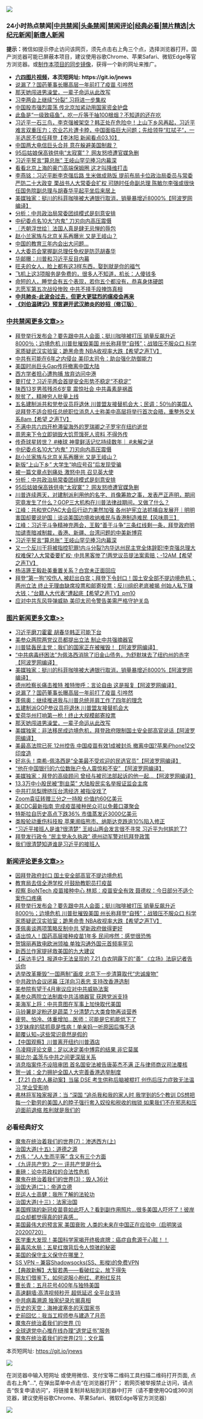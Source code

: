 ![](https://raw.githubusercontent.com/fqnews/bnews/master/64photo/fqnews-qr.jpg)

<div id="tt">
<h3>24小时热点禁闻|<a href="#%E4%B8%AD%E5%85%B1%E7%A6%81%E9%97%BB%E6%9B%B4%E5%A4%9A%E6%96%87%E7%AB%A0">中共禁闻</a>|<a href="#%E5%9B%BE%E7%89%87%E6%96%B0%E9%97%BB%E6%9B%B4%E5%A4%9A%E6%96%87%E7%AB%A0">头条禁闻</a>|<a href="#%E6%96%B0%E9%97%BB%E8%AF%84%E8%AE%BA%E6%9B%B4%E5%A4%9A%E6%96%87%E7%AB%A0">禁闻评论|<a href="#%E5%BF%85%E7%9C%8B%E7%BB%8F%E5%85%B8%E5%A5%BD%E6%96%87">经典必看|<a href="/video.md#%E7%A6%81%E7%89%87%E7%B2%BE%E9%80%89">禁片精选</a>|<a href="https://github.com/fqnews/djy/blob/master/gb/nf1351518.md#1">大纪元新闻</a>|<a href="https://github.com/fqnews/ntdtv/blob/master/gb/prog204.md#1">新唐人新闻</a></h3>
<div><b>提示：</b>微信如提示停止访问该网页，须先点击右上角三个点，选择浏览器打开。国产浏览器可能已屏蔽本项目，建议使用谷歌Chrome、苹果Safari、微软Edge等官方浏览器。或<a href="https://github.com/fqnews/bnews/blob/master/%E5%88%B6%E4%BD%9Cgit%E7%A6%81%E9%97%BB%E9%95%9C%E5%83%8F.md">制作本项目的同步镜像</a>，获得一个新的网址来推广。</div>
<ul>
<li><b><a href="http://d1.bdrive.tk/64.mp4" target="_blank">六四图片视频</a>，本页短网址: https://git.io/jnews</b></li>
<li><a href="/topimagenews/20210310/1501650.md">说漏了？国药董事长曝高层一年前打了疫苗 引哗然</a></li>
<li><a href="/topimagenews/20210310/1501553.md">那天她闯进男澡堂，一辈子命运从此改写</a></li>
<li><a href="/cbnews/20210310/1501554.md">习李两会上继续“分裂” 习将进一步集权</a></li>
<li><a href="/finance/20210310/1501495.md">中国股市强烈震荡 传北京加紧动用国家资金护盘</a></li>
<li><a href="/lifebaike/20210310/1501662.md">此鱼是“一级致癌鱼”，吃一斤等于抽100根烟？不知道的还在吃</a></li>
<li><a href="/bannedvideo/20210310/1501630.md">习近平一石三鸟，李克强被架空？韩正处在危险中！上山下乡风再起，习近平难言双重压力；农业芯片遭卡脖，中国面临巨大问题；先给领导“肛拭子”，一半选民不信任拜登【李沐阳 新闻看点03.10】</a></li>
<li><a href="/headline/20210310/1501549.md">中国两大电信巨头合并 意在躲避美国制裁？</a></li>
<li><a href="/cbnews/20210310/1501884.md">95后姑娘保高铁供电“太寂寞”？ 网友怒喷遭官媒急删</a></li>
<li><a href="/cbnews/20210310/1501814.md">习近平誓言“算总账” 王岐山罕见捧习内幕深</a></li>
<li><a href="/cnnews/20210310/1502022.md">看看北京上海的豪门高端保姆圈 这才叫降维打击</a></li>
<li><a href="/comments/20210310/1501526.md">李燕铭：习近平断李克强后路 生米做成熟饭 提前布局卡位政治局委员与常委 严防二十大政变 栗战书人大常委会扩权 可随时任命副总理 陈敏尔李强或很快任国务院副总理与胡春华平起平坐后来居上</a></li>
<li><a href="/topimagenews/20210310/1501919.md">美媒独家：挺川的科菲咖啡被大通银行取消，销量暴增近8000%【阿波罗网编译】</a></li>
<li><a href="/cbnews/20210310/1501885.md">分析：中共政治局常委团组模式是刻意安排</a></li>
<li><a href="/cbnews/20210310/1501902.md">中纪委点名10大“内鬼” 刀刃向内高压震慑</a></li>
<li><a href="/ssgc/20210310/1501552.md">〖兲朝浮世绘〗法国人真是肆无忌惮的辱包</a></li>
<li><a href="/cbnews/20210310/1501897.md">赵小兰家族与北京关系再曝光 又是王岐山？</a></li>
<li><a href="/cnnews/20210310/1501930.md">中国的教育三年内会出大问题…</a></li>
<li><a href="/ssgc/20210310/1501879.md">人大委员会掌握副总理任免权是防范胡春华</a></li>
<li><a href="/comments/20210310/1501550.md">华邮曝：川普和习近平反目内幕</a></li>
<li><a href="/funmedia/20210310/1501579.md">旺夫的女人，脸上都有这3样东西，娶到就是你的福气</a></li>
<li><a href="/funmedia/20210310/1501624.md">飞机上这3项服务是免费的，很多人不知道，机长：人傻钱多</a></li>
<li><a href="/lifebaike/20210310/1501565.md">命短的人，睡觉会有五个表现，若你五个都没有，恭喜身体硬朗</a></li>
<li><a href="/lifebaike/20210310/1501667.md">志愿军第五次战役惨败 中共不择手段掩饰真相</a></li>
<li><b><a href="/comments/20200211/1275071.md" target="_blank">中共肺炎-此波会过去，但更大更猛烈的瘟疫会再来</a></b></li>
<li><b><a href="/comments/20200207/1272816.md" target="_blank">《刘伯温碑记》预言避开武汉肺炎的妙招（修订版）</a></b></li>
</ul>
</div>

<div class="catlist">
<h3><a href="/cbnews/" target="_blank">中共禁闻</a><span><a href="/cbnews/" target="_blank" rel="nofollow">更多文章>></a></span></h3>
<ul>
<li><a href="/comments/20210311/1502337.md" target="_blank">拜登举行发布会？要先跟中共人会面；挺川咖啡被打压 销量反飙升近8000％；边境危机 川普批摧毁美国 州长称拜登“自残”；战狼压不服众口 科学家质疑武汉实验室；跪黑命贵 NBA收视率大跌【希望之声TV】</a></li>
<li><a href="/cbnews/20210311/1502271.md" target="_blank">中共有可能在6年之内侵台 美印太司令：助台强化防御能力</a></li>
<li><a href="/cbnews/20210311/1502270.md" target="_blank">美国时尚巨头Gap传将撤离中国大陆</a></li>
<li><a href="/cbnews/20210310/1502178.md" target="_blank">西方学者担心遭拘捕 放弃访问中港</a></li>
<li><a href="/cbnews/20210310/1502177.md" target="_blank">要打仗？习近平两会首提安全形势不稳定“不稳定”</a></li>
<li><a href="/cbnews/20210310/1502176.md" target="_blank">陕西13岁男孩残杀6岁童 震惊社会 中共毒素是祸首</a></li>
<li><a href="/cbnews/20210310/1502175.md" target="_blank">脱贫了，精神穷人批量上线</a></li>
<li><a href="/comments/20210310/1502099.md" target="_blank">五名建制派共和党参议员将退休 川普盟友接替机会大；民调：50％的美国人说拜登不适合担任总统职位消息人士称美中高层将举行首次会晤，重整外交关系8am【希望 之声TV】</a></li>
<li><a href="/cbnews/20210310/1502086.md" target="_blank">不满中共六四开枪滞留海外的罗瑞卿之子罗宇在纽约逝世</a></li>
<li><a href="/cbnews/20210310/1502085.md" target="_blank">周恩来下令立即销毁大饥荒饿死人资料 不得外传</a></li>
<li><a href="/comments/20210310/1501923.md" target="_blank">传奇球星转世？ #棒球 神童鲜活记忆持续数年｜ #未解之谜</a></li>
<li><a href="/cbnews/20210310/1501902.md" target="_blank">中纪委点名10大“内鬼” 刀刃向内高压震慑</a></li>
<li><a href="/cbnews/20210310/1501897.md" target="_blank">赵小兰家族与北京关系再曝光 又是王岐山？</a></li>
<li><a href="/cbnews/20210310/1501896.md" target="_blank">新版“上山下乡” 大学生“响应号召”后发现受骗</a></li>
<li><a href="/cbnews/20210310/1501886.md" target="_blank">被一篇文章点到痛处 激怒中共 召见英大使</a></li>
<li><a href="/cbnews/20210310/1501885.md" target="_blank">分析：中共政治局常委团组模式是刻意安排</a></li>
<li><a href="/cbnews/20210310/1501884.md" target="_blank">95后姑娘保高铁供电“太寂寞”？ 网友怒喷遭官媒急删</a></li>
<li><a href="/comments/20210310/1501866.md" target="_blank">川普连续两天，对建制派利用他的名字、肖像筹款之事，发表严正声明，期间究竟发生了什么？GOP三大机构在川普法律战期间，又做了什么？</a></li>
<li><a href="/cbnews/20210310/1501856.md" target="_blank">江峰：共和党CPAC大会后行动力果然加强 各州护宪立法抓捕自发展开｜明明害国却要说护国｜谈谈美国边境收纳难民与香港制造难民【风味周三】</a></li>
<li><a href="/cbnews/20210310/1501830.md" target="_blank">江峰：习近平斗争精神充两会，王毅“善于斗争”三条红线剩一条，拜登政府明加谴责暗减制裁，香港、新疆、台湾问题的中美新博弈</a></li>
<li><a href="/cbnews/20210310/1501814.md" target="_blank">习近平誓言“算总账” 王岐山罕见捧习内幕深</a></li>
<li><a href="/comments/20210310/1501810.md" target="_blank">又一个反川干将被指控犯罪!内斗分裂?内华达州民主党全体辞职!李克强总理大权难保?人大常委要扩权; 中共黑客惨了!两党议员提法案索赔；-12AM【希望之声TV】</a></li>
<li><a href="/cbnews/20210310/1501789.md" target="_blank">杨洁篪王毅赴美重置关系？白宫未正面回应</a></li>
<li><a href="/comments/20210310/1501709.md" target="_blank">拜登“第一狗”咬伤人 被赶出白宫；拜登下令封口！国土安全部不提边境危机； 两州立法  终止无理由缺席投票和邮寄投票；反川组织老底被揭  创始人私下赚大钱；“台籍人大代表”遭起底【希望之声TV】pm10</a></li>
<li><a href="/cbnews/20210310/1501678.md" target="_blank">应对中共东风导弹威胁 美印太司令警告美需严格守护关岛</a></li>

</ul>
</div>
<div class="catlist">
<h3><a href="/topimagenews/" target="_blank">图片新闻</a><span><a href="/topimagenews/" target="_blank" rel="nofollow">更多文章>></a></span></h3>
<ul>
<li><a href="/topimagenews/20210311/1502269.md" target="_blank">习近平磨刀霍霍 胡春华韩正可能下台</a></li>
<li><a href="/topimagenews/20210310/1502174.md" target="_blank">美参众两院两党议员都提出立法 制止中共强摘器官</a></li>
<li><a href="/topimagenews/20210310/1502172.md" target="_blank">川普猛轰民主党：我们的国家正在被摧毁！【阿波罗网编译】</a></li>
<li><a href="/topimagenews/20210310/1502170.md" target="_blank">&#8220;中共病毒纾困法&#8221;为佩洛西消除了旧金山债务，为舒默抹去了纽约州的赤字【阿波罗网编译】</a></li>
<li><a href="/topimagenews/20210310/1501919.md" target="_blank">美媒独家：挺川的科菲咖啡被大通银行取消，销量暴增近8000%【阿波罗网编译】</a></li>
<li><a href="/topimagenews/20210310/1501787.md" target="_blank">德州检察长痛击推特 推特惨呼：言论自由 这是报复【阿波罗网编译】</a></li>
<li><a href="/topimagenews/20210310/1501650.md" target="_blank">说漏了？国药董事长曝高层一年前打了疫苗 引哗然</a></li>
<li><a href="/topimagenews/20210310/1501634.md" target="_blank">蓬佩奥：继续推进我与川普总统并肩工作了四年的理念</a></li>
<li><a href="/topimagenews/20210310/1501633.md" target="_blank">五建制派GOP参议员将退休 川普盟友接替机会大</a></li>
<li><a href="/topimagenews/20210310/1501632.md" target="_blank">爱荷华州打响第一枪！终止大规模邮寄投票</a></li>
<li><a href="/topimagenews/20210310/1501553.md" target="_blank">那天她闯进男澡堂，一辈子命运从此改写</a></li>
<li><a href="/topimagenews/20210309/1501336.md" target="_blank">美媒独家：非法移民成边境危机，拜登政府限制国土安全部高官说话【阿波罗网编译】</a></li>
<li><a href="/topimagenews/20210309/1501309.md" target="_blank">美最高法院已死 12州控告 中国疫苗有效1成被封杀 撤离中国?苹果iPhone12交印度造</a></li>
<li><a href="/topimagenews/20210309/1501193.md" target="_blank">好兆头！南希-佩洛西是“全美最不受欢迎的民选官员”【阿波罗网编译】</a></li>
<li><a href="/topimagenews/20210309/1501191.md" target="_blank">“他在中国银行的六位数账户令人震惊和不安” 【阿波罗网编译】</a></li>
<li><a href="/topimagenews/20210309/1501176.md" target="_blank">美媒独家：拜登的高级顾问 曾经与被司法部起诉的他一起&#8230;【阿波罗网编译】</a></li>
<li><a href="/topimagenews/20210309/1501174.md" target="_blank">13.3万中小股民被“割韭菜” 大陆股民实名举报证监会主席</a></li>
<li><a href="/topimagenews/20210309/1501172.md" target="_blank">中共打凤梨牌挤压台湾经济 被指没戏了</a></li>
<li><a href="/topimagenews/20210309/1501171.md" target="_blank">Zoom袁征转赠三分之一持股 价值约60亿美元</a></li>
<li><a href="/topimagenews/20210309/1501170.md" target="_blank">美CDC最新指南 完成疫苗接种民众可以免戴口罩聚会</a></li>
<li><a href="/topimagenews/20210309/1501169.md" target="_blank">特斯拉自历史高点下跌36% 市值蒸发近3000亿美元</a></li>
<li><a href="/topimagenews/20210309/1501027.md" target="_blank">类股轮动重伤科技股 苹果濒临熊市、纳斯达克跌逾10%陷入修正</a></li>
<li><a href="/topimagenews/20210309/1500992.md" target="_blank">&#8220;习近平接班人是谁?很清楚&#8221; 王岐山两会发言很不寻常 习近平为何尴尬了?</a></li>
<li><a href="/topimagenews/20210308/1500730.md" target="_blank">拜登发行政令 “民主党永久执政” 德州动军警对抗拜登政策</a></li>
<li><a href="/topimagenews/20210308/1500679.md" target="_blank">我们很清楚知道谁是习近平的接班人</a></li>

</ul>
</div>
<div class="catlist">
<h3><a href="/comments/" target="_blank">新闻评论</a><span><a href="/comments/" target="_blank" rel="nofollow">更多文章>></a></span></h3>
<ul>
<li><a href="/comments/20210311/1502355.md" target="_blank">因拜登政府封口 国土安全部高官不提边境危机</a></li>
<li><a href="/comments/20210311/1502350.md" target="_blank">教育局去信全港学校 吁鼓励教职员打疫苗</a></li>
<li><a href="/comments/20210311/1502349.md" target="_blank">视察 BioNTech 疫苗接种中心 林郑︰疫苗安全有效 聂德权：今日部分不适个案伤口疼痛</a></li>
<li><a href="/comments/20210311/1502337.md" target="_blank">拜登举行发布会？要先跟中共人会面；挺川咖啡被打压 销量反飙升近8000％；边境危机 川普批摧毁美国 州长称拜登“自残”；战狼压不服众口 科学家质疑武汉实验室；跪黑命贵 NBA收视率大跌【希望之声TV】</a></li>
<li><a href="/comments/20210311/1502323.md" target="_blank">蓬佩奥谈两项策略反制中共 望新政府做得更好</a></li>
<li><a href="/comments/20210311/1502322.md" target="_blank">语出惊人！国药高层接种疫苗1年多 民间哗然：感觉很恐怖</a></li>
<li><a href="/comments/20210311/1502289.md" target="_blank">贺锦丽再致电欧洲领袖 单独沟通外国元首频率罕见</a></li>
<li><a href="/comments/20210311/1502288.md" target="_blank">新西兰作家提拯救美国的九大建议</a></li>
<li><a href="/comments/20210311/1502268.md" target="_blank">【采访手记】报道中无法呈现的 7.21 白衣阴霾下的“善” 《立场》法庭记者告诉你</a></li>
<li><a href="/comments/20210311/1502267.md" target="_blank">选举改革撕毁“一国两制”画皮 北京下一步清算取代“忠诚废物”</a></li>
<li><a href="/comments/20210310/1502223.md" target="_blank">中共政协会议闭幕 汪洋向习表忠 支持改香港选制</a></li>
<li><a href="/comments/20210310/1502222.md" target="_blank">美参院有望于4月审议应对中共威胁法案</a></li>
<li><a href="/comments/20210310/1502221.md" target="_blank">美参众两院立法制裁中共活摘器官 获跨党派支持</a></li>
<li><a href="/comments/20210310/1502220.md" target="_blank">美海军上将：中共意图在军事上加快取代美国</a></li>
<li><a href="/comments/20210310/1502219.md" target="_blank">马铃薯是淀粉还是蔬菜？分清楚六大类食物再谈营养</a></li>
<li><a href="/comments/20210310/1502218.md" target="_blank">疲劳、怕冷、体重增加&#8230;医师：可能是它机能低下了</a></li>
<li><a href="/comments/20210310/1502217.md" target="_blank">3岁妹痒的猛抓竟是性病！单亲妈一听原因后悔不迭</a></li>
<li><a href="/comments/20210310/1502216.md" target="_blank">颠覆认知~这些常识竟然是假的</a></li>
<li><a href="/comments/20210310/1502206.md" target="_blank">【中国观察】川普离开纽约川普酒店</a></li>
<li><a href="/comments/20210310/1502195.md" target="_blank">乌凌翔评论文章：足以决定美中博弈的结果 非它莫属</a></li>
<li><a href="/comments/20210310/1502173.md" target="_blank">揭比尔·盖茨与中共之间更深层关系</a></li>
<li><a href="/comments/20210310/1502140.md" target="_blank">消息指案件不设陪审团 首名国安法被告唐英杰不满 正与律师商议司法覆核</a></li>
<li><a href="/comments/20210310/1502139.md" target="_blank">贺一诚：全力拥护全国人大完善香港选举制度</a></li>
<li><a href="/comments/20210310/1502138.md" target="_blank">【7.21 白衣人暴动案】当届 DSE 考生供称后脑被棍打 创伤后压力症致无法温习 学业受影响</a></li>
<li><a href="/comments/20210310/1502134.md" target="_blank">弗林将军独家报道：当 &#8220;深国 &#8220;追杀我和我的家人时 我学到的5个教训  DS想把每一个勤劳的美国人的脖子强行套入奴役和税收的枷锁  如果我们不在邪恶和压迫面前退缩 胜利就是我们的</a></li>

</ul>
</div>

<div class="catlist">
<h3>必看经典好文</h3>
<ul>
<li><a href="/topimagenews/20180527/948369.md" target="_blank">魔鬼在统治着我们的世界(7)：渗透西方(上)</a></li>
<li><a href="/topimagenews/20180322/917868.md" target="_blank">治国大道(十五)：道德之源</a></li>
<li><a href="/comments/20200720/1363377.md" target="_blank">方伟：“人人生而平等” 含义有三个方面</a></li>
<li><a href="/bookonline/20131116/201056.md" target="_blank">《九评共产党》之一 评共产党是什么</a></li>
<li><a href="/comments/20200705/783271.md" target="_blank">重磅：论中共政权的合法性危机</a></li>
<li><a href="/topimagenews/20180521/945342.md" target="_blank">魔鬼在统治着我们的世界(3)：毁人36计</a></li>
<li><a href="/cbnews/20180308/911611.md" target="_blank">治国大道(二)：帝道立德</a></li>
<li><a href="/ccpdope/20200729/1369047.md" target="_blank">民运人士高健：我所了解的法轮功</a></li>
<li><a href="/cbnews/20180319/916654.md" target="_blank">治国大道(十三)：法家治国</a></li>
<li><a href="/comments/20201215/1447764.md" target="_blank">美国辉瑞的新冠疫苗竟如此吓人？看到副作用照片…很多美国人吓坏了！彼岸瓜众却都觉得真的好喜感…</a></li>
<li><a href="/bannedvideo/20210227/1495046.md" target="_blank">美国最伟大的预言家 美国衰败 人类的未来在中国正在应验中（启明笑谈20200720）</a></li>
<li><a href="/comments/20201115/1431139.md" target="_blank">医学重大发现！美国科学家揭开终极底牌：癌症自愈源于心脏！！</a></li>
<li><a href="/cbnews/20201005/1408304.md" target="_blank">最毒风水局：五星红旗背后令人惊骇的秘密</a></li>
<li><a href="/lifebaike/20200520/1331379.md" target="_blank">美国的保守主义保守在哪里？</a></li>
<li><a href="/comments/20191231/1250654.md" target="_blank">SS VPN &#8211; 兼容Shadowsocks(SS、影梭)的免费VPN</a></li>
<li><a href="/comments/20201217/1449706.md" target="_blank">【典故新解】大智若愚——看破红尘，放下得失</a></li>
<li><a href="/comments/20200712/1359630.md" target="_blank">网友们借鉴下，如何说服小粉红、老粉红反共</a></li>
<li><a href="/comments/20200713/1359796.md" target="_blank">曹长青：五月花号400年与独特美国</a></li>
<li><a href="/comments/20210202/1479954.md" target="_blank">高速翻墙:高清视频秒开 超低延迟 全平台支持</a></li>
<li><a href="/ccpdope/20200412/1311165.md" target="_blank">中共病毒溯源 独家纪录片揭真相</a></li>
<li><a href="/tculture/xiulian/20170318/732480.md" target="_blank">历史的天空：海神波塞冬的天国家书</a></li>
<li><a href="/aomi/history/20141104/323033.md" target="_blank">史前回忆：我当工程师参与建造了月亮</a></li>
<li><a href="/topimagenews/20180519/944624.md" target="_blank">魔鬼在统治着我们的世界 (1)</a></li>
<li><a href="/cbnews/20200819/1382346.md" target="_blank">全球退党中心推在线办理“退党证书”服务</a></li>
<li><a href="/comments/20180802/980476.md" target="_blank">魔鬼在统治着我们的世界(21)：文化篇</a></li>

</ul>
</div>

本页短网址: https://git.io/jnews

![](https://raw.githubusercontent.com/fqnews/bnews/master/64photo/fqnews-qr.jpg)

在浏览器中输入短网址 或使用微信、支付宝等二维码工具扫描二维码打开页面, 点击右上角"...", 在弹出菜单中点击“在浏览器打开”； 若网页被举报禁止访问，请点击“恢复申请访问”，将链接复制并粘贴到浏览器中打开（请不要使用QQ或360浏览器，建议使用谷歌Chrome、苹果Safari、微软Edge等官方浏览器）

![](https://raw.githubusercontent.com/fqnews/bnews/master/64photo/wx.jpg)